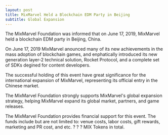```yaml
---
layout: post
title: MixMarvel Held a Blockchain EDM Party in Beijing
subtitle: Global Expansion
---
```


The MixMarvel Foundation was informed that on June 17, 2019, MixMarvel held a blockchain EDM party in Beijing, China. 

On June 17, 2019 MixMarvel anounced many of its new achievements in the mass adoption of blockchain games, and enphatically introduced its new generation layer-2 technical solution, Rocket Protocol, and a complete set of SDKs degined for content developers. 

The successful holding of this event have great significance for the international expansion of MixMarvel, representing its official entry in the Chinese market. 

The MixMarvel Foundation strongly supports MixMarvel's global expansion strategy, helping MixMarvel expand its global market, partners, and game releases. 

The MixMarvel Foundation provides financial support for this event. The funds include but are not limited to: venue costs, labor costs, gift rewards, marketing and PR cost, and etc. ? ? ? MIX Tokens in total. 



